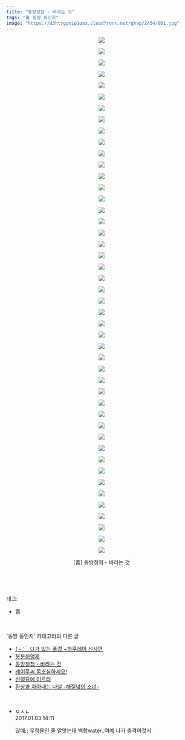 ```yaml
---
title: "동방청첩 - 바라는 것"
tags: "青 동방_동인지"
image: "https://d3htrgpmip1qax.cloudfront.net/ghap/2454/001.jpg"
---
```

<div class="article">
<p style="text-align: center; clear: none; float: none;"><img src="{{ site.imgserver5 }}/ghap/2454/001.jpg"/></p>
<p style="text-align: center; clear: none; float: none;"><img src="{{ site.imgserver5 }}/ghap/2454/002.jpg"/></p>
<p style="text-align: center; clear: none; float: none;"><img src="{{ site.imgserver5 }}/ghap/2454/003.jpg"/></p>
<p style="text-align: center; clear: none; float: none;"><img src="{{ site.imgserver5 }}/ghap/2454/004.jpg"/></p>
<p style="text-align: center; clear: none; float: none;"><img src="{{ site.imgserver5 }}/ghap/2454/005.jpg"/></p>
<p style="text-align: center; clear: none; float: none;"><img src="{{ site.imgserver5 }}/ghap/2454/006.jpg"/></p>
<p style="text-align: center; clear: none; float: none;"><img src="{{ site.imgserver5 }}/ghap/2454/007.jpg"/></p>
<p style="text-align: center; clear: none; float: none;"><img src="{{ site.imgserver5 }}/ghap/2454/008.jpg"/></p>
<p style="text-align: center; clear: none; float: none;"><img src="{{ site.imgserver5 }}/ghap/2454/009.jpg"/></p>
<p style="text-align: center; clear: none; float: none;"><img src="{{ site.imgserver5 }}/ghap/2454/010.jpg"/></p>
<p style="text-align: center; clear: none; float: none;"><img src="{{ site.imgserver5 }}/ghap/2454/011.jpg"/></p>
<p style="text-align: center; clear: none; float: none;"><img src="{{ site.imgserver5 }}/ghap/2454/012.jpg"/></p>
<p style="text-align: center; clear: none; float: none;"><img src="{{ site.imgserver5 }}/ghap/2454/013.jpg"/></p>
<p style="text-align: center; clear: none; float: none;"><img src="{{ site.imgserver5 }}/ghap/2454/014.jpg"/></p>
<p style="text-align: center; clear: none; float: none;"><img src="{{ site.imgserver5 }}/ghap/2454/015.jpg"/></p>
<p style="text-align: center; clear: none; float: none;"><img src="{{ site.imgserver5 }}/ghap/2454/016.jpg"/></p>
<p style="text-align: center; clear: none; float: none;"><img src="{{ site.imgserver5 }}/ghap/2454/017.jpg"/></p>
<p style="text-align: center; clear: none; float: none;"><img src="{{ site.imgserver5 }}/ghap/2454/018.jpg"/></p>
<p style="text-align: center; clear: none; float: none;"><img src="{{ site.imgserver5 }}/ghap/2454/019.jpg"/></p>
<p style="text-align: center; clear: none; float: none;"><img src="{{ site.imgserver5 }}/ghap/2454/020.jpg"/></p>
<p style="text-align: center; clear: none; float: none;"><img src="{{ site.imgserver5 }}/ghap/2454/021.jpg"/></p>
<p style="text-align: center; clear: none; float: none;"><img src="{{ site.imgserver5 }}/ghap/2454/022.jpg"/></p>
<p style="text-align: center; clear: none; float: none;"><img src="{{ site.imgserver5 }}/ghap/2454/023.jpg"/></p>
<p style="text-align: center; clear: none; float: none;"><img src="{{ site.imgserver5 }}/ghap/2454/024.jpg"/></p>
<p style="text-align: center; clear: none; float: none;"><img src="{{ site.imgserver5 }}/ghap/2454/025.jpg"/></p>
<p style="text-align: center; clear: none; float: none;"><img src="{{ site.imgserver5 }}/ghap/2454/026.jpg"/></p>
<p style="text-align: center; clear: none; float: none;"><img src="{{ site.imgserver5 }}/ghap/2454/027.jpg"/></p>
<p style="text-align: center; clear: none; float: none;"><img src="{{ site.imgserver5 }}/ghap/2454/028.jpg"/></p>
<p style="text-align: center; clear: none; float: none;"><img src="{{ site.imgserver5 }}/ghap/2454/029.jpg"/></p>
<p style="text-align: center; clear: none; float: none;"><img src="{{ site.imgserver5 }}/ghap/2454/030.jpg"/></p>
<p style="text-align: center; clear: none; float: none;"><img src="{{ site.imgserver5 }}/ghap/2454/031.jpg"/></p>
<p style="text-align: center; clear: none; float: none;"><img src="{{ site.imgserver5 }}/ghap/2454/032.jpg"/></p>
<p style="text-align: center; clear: none; float: none;"><img src="{{ site.imgserver5 }}/ghap/2454/033.jpg"/></p>
<p style="text-align: center; clear: none; float: none;"><img src="{{ site.imgserver5 }}/ghap/2454/034.jpg"/></p>
<p style="text-align: center; clear: none; float: none;"><img src="{{ site.imgserver5 }}/ghap/2454/035.jpg"/></p>
<p style="text-align: center; clear: none; float: none;"><img src="{{ site.imgserver5 }}/ghap/2454/036.jpg"/></p>
<p style="text-align: center; clear: none; float: none;"><img src="{{ site.imgserver5 }}/ghap/2454/037.jpg"/></p>
<p style="text-align: center; clear: none; float: none;"><img src="{{ site.imgserver5 }}/ghap/2454/038.jpg"/></p>
<p style="text-align: center; clear: none; float: none;"><img src="{{ site.imgserver5 }}/ghap/2454/039.jpg"/></p>
<p style="text-align: center; clear: none; float: none;"><img src="{{ site.imgserver5 }}/ghap/2454/040.jpg"/></p>
<p style="text-align: center; clear: none; float: none;"><img src="{{ site.imgserver5 }}/ghap/2454/041.jpg"/></p>
<p style="text-align: center; clear: none; float: none;"><img src="{{ site.imgserver5 }}/ghap/2454/042.jpg"/></p>
<p style="text-align: center; clear: none; float: none;"><img src="{{ site.imgserver5 }}/ghap/2454/043.jpg"/></p>
<p style="text-align: center; clear: none; float: none;"><img src="{{ site.imgserver5 }}/ghap/2454/044.jpg"/></p>
<p style="text-align: center; clear: none; float: none;"><img src="{{ site.imgserver5 }}/ghap/2454/045.jpg"/></p>
<p style="text-align: center; clear: none; float: none;"><img src="{{ site.imgserver5 }}/ghap/2454/046.jpg"/></p>
<p style="text-align: center; clear: none; float: none;">[青] 동방청첩 - 바라는 것</p>
<p><br/></p>
</div><br/>
<div class="tagTrail">
<p>태그: </p>
<ul>
<li>青</li>
</ul>
</div><br/>
<div class="another">
<p>'동방 동인지' 카테고리의 다른 글</p>
<ul>
<li><a href="/ghap_2456">(・´｀Ｕ가 있는 풍경 ~하쿠레이 신사편</a></li>
<li><a href="/ghap_2455">분분취앵제</a></li>
<li><a href="/ghap_2454">동방청첩 - 바라는 것</a></li>
<li><a href="/ghap_2453">레이무씨 몸조심하세요!</a></li>
<li><a href="/ghap_2452">신령묘에 이르러</a></li>
<li><a href="/ghap_2451">환상과 자아내는 나날 -해질녘의 소녀-</a></li>
</ul>
</div><br/>
<div class="cb_module cb_fluid">
<div class="cb_wrt cb_profile">
<div class="comment">
<ul>
<li class="cb_thumb_off" id="comment14882321">
<div class="cb_comment_area">
<div class="cb_info_area">
<div class="cb_section">
<span class="cb_nick_name">ㅇㅅㄴ</span>
</div>
<div class="cb_section">
<span class="cb_date">2017.01.03 14:11 </span>
</div>
</div>
<div class="cb_dsc_comment">
<p class="cb_dsc">
											않예;; 우정물인 줄 알앗는대 벡합water..여예 나가 충격머것서
										</p>
</div>
</div></li>
</ul>
</div>
</div><!-- commentList close -->
</div><br/>
